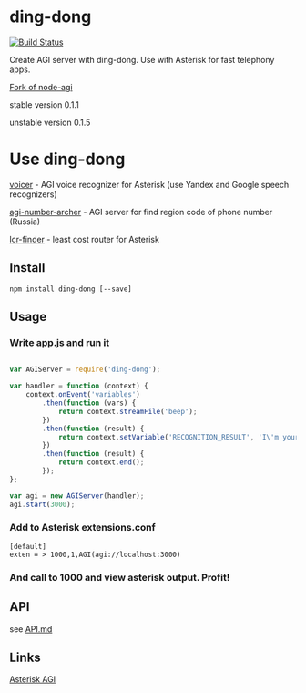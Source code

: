 # ding-dong

[![Build Status](https://travis-ci.org/antirek/ding-dong.svg?branch=master)](https://travis-ci.org/antirek/ding-dong)

Create AGI server with ding-dong. Use with Asterisk for fast telephony apps. 

[Fork of node-agi](http://github.com/brianc/node-agi)

stable version 0.1.1

unstable version 0.1.5


Use ding-dong
=============

[voicer](http://github.com/antirek/voicer) - AGI voice recognizer for Asterisk (use Yandex and Google speech recognizers)

[agi-number-archer](http://github.com/antirek/agi-number-archer) - AGI server for find region code of phone number (Russia)

[lcr-finder](http://github.com/antirek/lcr-finder) - least cost router for Asterisk



## Install

```
npm install ding-dong [--save]

```


## Usage

### Write app.js and run it

`````javascript

var AGIServer = require('ding-dong');

var handler = function (context) {
    context.onEvent('variables')
        .then(function (vars) {
            return context.streamFile('beep');
        })
        .then(function (result) {
            return context.setVariable('RECOGNITION_RESULT', 'I\'m your father, Luc');
        })
        .then(function (result) {       
            return context.end();
        });
};

var agi = new AGIServer(handler);
agi.start(3000);

`````

### Add to Asterisk extensions.conf

`````
[default]
exten = > 1000,1,AGI(agi://localhost:3000)
`````

### And call to 1000 and view asterisk output. Profit!


## API 

see [API.md](API.md)


## Links

[Asterisk AGI](https://wiki.asterisk.org/wiki/display/AST/Asterisk+13+AGI+Commands)